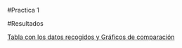 #Practica 1


#Resultados

[Tabla con los datos recogidos y  Gráficos de comparación][Documento]



[Documento]:<https://docs.google.com/spreadsheets/d/10_mLALcAeCCURzaxg6akLhs4uU_wxpU2_6N1vRDt-jQ/edit?usp=sharing>
